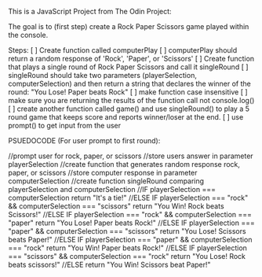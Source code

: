 This is a JavaScript Project from The Odin Project:

The goal is to (first step) create a Rock Paper Scissors game played within the console.

Steps:
 [ ] Create function called computerPlay
 [ ] computerPlay should return a random response of 'Rock', 'Paper', or 'Scissors'
 [ ] Create function that plays a single round of Rock Paper Scissors and call it singleRound
 [ ] singleRound should take two parameters (playerSelection, computerSelection) and then return a string that declares the winner of the round: "You Lose! Paper beats Rock"
 [ ] make function case insensitive
 [ ] make sure you are returning the results of the function call not console.log()
 [ ] create another function called game() and use singleRound() to play a 5 round game that keeps score and reports winner/loser at the end.
 [ ] use prompt() to get input from the user

PSUEDOCODE (For user prompt to first round):

//prompt user for rock, paper, or scissors
//store users answer in parameter playerSelection
//create function that generates random response rock, paper, or scissors
//store computer response in parameter computerSelection
//create function singleRound comparing playerSelection and computerSelection
//IF playerSelection === computerSelection return "It's a tie!"
//ELSE IF playerSelection === "rock" && computerSelection === "scissors" return "You Win! Rock beats Scissors!"
//ELSE IF playerSelection === "rock" && computerSelection === "paper" return "You Lose! Paper beats Rock!"
//ELSE IF playerSelection === "paper" && computerSelection === "scissors" return "You Lose! Scissors beats Paper!"
//ELSE IF playerSelection === "paper" && computerSelection === "rock" return "You Win! Paper beats Rock!"
//ELSE IF playerSelection === "scissors" && computerSelection === "rock" return "You Lose! Rock beats scissors!"
//ELSE return "You Win! Scissors beat Paper!"
